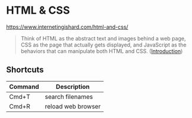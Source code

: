 # HTML & CSS

https://www.internetingishard.com/html-and-css/


> Think of HTML as the abstract text and images behind a web page, CSS as the page that actually gets displayed, and JavaScript as the behaviors that can manipulate both HTML and CSS. ([Introduction](https://www.internetingishard.com/html-and-css/introduction/#html-css-and-javascript))




## Shortcuts
| Command | Description |
| ------- | ----------- |
| Cmd+T   | search filenames |
| Cmd+R   | reload web browser |
